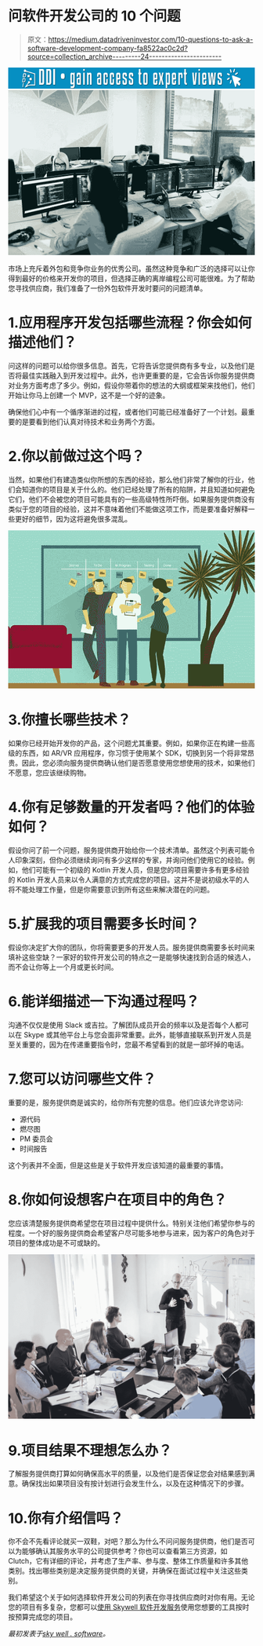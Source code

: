 # 问软件开发公司的 10 个问题

> 原文：<https://medium.datadriveninvestor.com/10-questions-to-ask-a-software-development-company-fa8522ac0c2d?source=collection_archive---------24----------------------->

[![](img/c67bb6244e891913febbc6f9ea9f1451.png)](http://www.track.datadriveninvestor.com/1B9E)![](img/d73625d86305d7371731e00d66e09546.png)

市场上充斥着外包和竞争你业务的优秀公司。虽然这种竞争和广泛的选择可以让你得到最好的价格来开发你的项目，但选择正确的离岸编程公司可能很难。为了帮助您寻找供应商，我们准备了一份外包软件开发时要问的问题清单。

# 1.应用程序开发包括哪些流程？你会如何描述他们？

问这样的问题可以给你很多信息。首先，它将告诉您提供商有多专业，以及他们是否将最佳实践融入到开发过程中。此外，也许更重要的是，它会告诉你服务提供商对业务方面考虑了多少。例如，假设你带着你的想法的大纲或框架来找他们，他们开始让你马上创建一个 MVP，这不是一个好的迹象。

确保他们心中有一个循序渐进的过程，或者他们可能已经准备好了一个计划。最重要的是要看到他们认真对待技术和业务两个方面。

# 2.你以前做过这个吗？

当然，如果他们有建造类似你所想的东西的经验，那么他们非常了解你的行业，他们会知道你的项目是关于什么的。他们已经处理了所有的陷阱，并且知道如何避免它们，他们不会被您的项目可能具有的一些高级特性所吓倒。如果服务提供商没有类似于您的项目的经验，这并不意味着他们不能做这项工作，而是要准备好解释一些更好的细节，因为这将避免很多混乱。

![](img/353613ff551ee93796e4936daa3ebdf1.png)

# 3.你擅长哪些技术？

如果你已经开始开发你的产品，这个问题尤其重要。例如，如果你正在构建一些高级的东西，如 AR/VR 应用程序，你习惯于使用某个 SDK，切换到另一个将非常昂贵。因此，您必须向服务提供商确认他们是否愿意使用您想使用的技术，如果他们不愿意，您应该继续购物。

# 4.你有足够数量的开发者吗？他们的体验如何？

假设你问了前一个问题，服务提供商开始给你一个技术清单。虽然这个列表可能令人印象深刻，但你必须继续询问有多少这样的专家，并询问他们使用它的经验。例如，他们可能有一个初级的 Kotlin 开发人员，但是您的项目需要许多有更多经验的 Kotlin 开发人员来以令人满意的方式完成您的项目。这并不是说初级水平的人将不能处理工作量，但是你需要意识到所有这些来解决潜在的问题。

# 5.扩展我的项目需要多长时间？

假设你决定扩大你的团队，你将需要更多的开发人员。服务提供商需要多长时间来填补这些空缺？一家好的软件开发公司的特点之一是能够快速找到合适的候选人，而不会让你等上一个月或更长时间。

# 6.能详细描述一下沟通过程吗？

沟通不仅仅是使用 Slack 或吉拉。了解团队成员开会的频率以及是否每个人都可以在 Skype 或其他平台上与您会面非常重要。此外，能够直接联系到开发人员是至关重要的，因为在传递重要指令时，您最不希望看到的就是一部坏掉的电话。

# 7.您可以访问哪些文件？

重要的是，服务提供商是诚实的，给你所有完整的信息。他们应该允许您访问:

*   源代码
*   燃尽图
*   PM 委员会
*   时间报告

这个列表并不全面，但是这些是关于软件开发应该知道的最重要的事情。

# 8.你如何设想客户在项目中的角色？

您应该清楚服务提供商希望您在项目过程中提供什么。特别关注他们希望你参与的程度。一个好的服务提供商会希望客户尽可能多地参与进来，因为客户的角色对于项目的整体成功是不可或缺的。

![](img/2ca7c8e5ae08fa3c9877c00592f04aa0.png)

# 9.项目结果不理想怎么办？

了解服务提供商打算如何确保高水平的质量，以及他们是否保证您会对结果感到满意。确保找出如果项目没有按计划进行会发生什么，以及在这种情况下的步骤。

# 10.你有介绍信吗？

你不会不先看评论就买一双鞋，对吧？那么为什么不问问服务提供商，他们是否可以为能够确认其服务水平的公司提供参考？你也可以查看第三方资源，如 Clutch，它有详细的评论，并考虑了生产率、参与度、整体工作质量和许多其他类别。找出哪些类别是决定服务提供商的关键，并确保在面试过程中关注这些类别。

我们希望这个关于如何选择软件开发公司的列表在你寻找供应商时对你有用。无论您的项目有多复杂，您都可以[使用 Skywell 软件开发服务](https://skywell.software/)使用您想要的工具按时按预算完成您的项目。

*最初发表于*[*sky well . software*](https://skywell.software/blog/10-questions-to-ask-a-software-development-company/)*。*